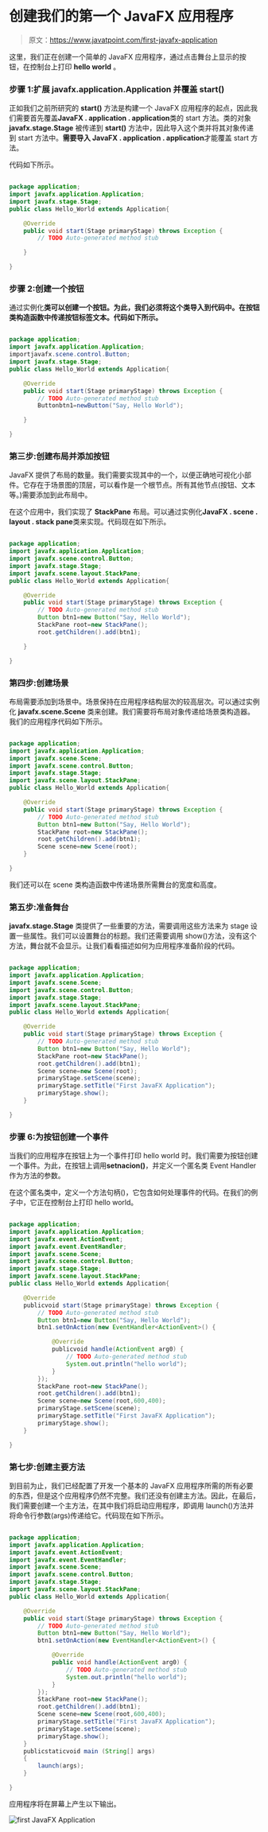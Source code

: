 # 创建我们的第一个 JavaFX 应用程序

> 原文：<https://www.javatpoint.com/first-javafx-application>

这里，我们正在创建一个简单的 JavaFX 应用程序，通过点击舞台上显示的按钮，在控制台上打印 **hello world** 。

### 步骤 1:扩展 javafx.application.Application 并覆盖 start()

正如我们之前所研究的 **start()** 方法是构建一个 JavaFX 应用程序的起点，因此我们需要首先覆盖**JavaFX . application . application**类的 start 方法。类的对象 **javafx.stage.Stage** 被传递到 **start()** 方法中，因此导入这个类并将其对象传递到 start 方法中。**需要导入 JavaFX . application . application**才能覆盖 start 方法。

代码如下所示。

```java

package application; 
import javafx.application.Application;
import javafx.stage.Stage;
public class Hello_World extends Application{

	@Override
	public void start(Stage primaryStage) throws Exception {
		// TODO Auto-generated method stub

	}

}

```

### 步骤 2:创建一个按钮

通过实例化**类可以创建一个按钮。为此，我们必须将这个类导入到代码中。在按钮类构造函数中传递按钮标签文本。代码如下所示。**

```java

package application; 
import javafx.application.Application;
importjavafx.scene.control.Button;
import javafx.stage.Stage;
public class Hello_World extends Application{

	@Override
	public void start(Stage primaryStage) throws Exception {
		// TODO Auto-generated method stub
		Buttonbtn1=newButton("Say, Hello World");

	}

}

```

### 第三步:创建布局并添加按钮

JavaFX 提供了布局的数量。我们需要实现其中的一个，以便正确地可视化小部件。它存在于场景图的顶层，可以看作是一个根节点。所有其他节点(按钮、文本等。)需要添加到此布局中。

在这个应用中，我们实现了 **StackPane** 布局。可以通过实例化**JavaFX . scene . layout . stack pane**类来实现。代码现在如下所示。

```java

package application; 
import javafx.application.Application;
import javafx.scene.control.Button;
import javafx.stage.Stage;
import javafx.scene.layout.StackPane;
public class Hello_World extends Application{

	@Override
	public void start(Stage primaryStage) throws Exception {
		// TODO Auto-generated method stub
		Button btn1=new Button("Say, Hello World");
		StackPane root=new StackPane();
		root.getChildren().add(btn1);

	}

}

```

### 第四步:创建场景

布局需要添加到场景中。场景保持在应用程序结构层次的较高层次。可以通过实例化 **javafx.scene.Scene** 类来创建。我们需要将布局对象传递给场景类构造器。我们的应用程序代码如下所示。

```java

package application; 
import javafx.application.Application;
import javafx.scene.Scene;
import javafx.scene.control.Button;
import javafx.stage.Stage;
import javafx.scene.layout.StackPane;
public class Hello_World extends Application{

	@Override
	public void start(Stage primaryStage) throws Exception {
		// TODO Auto-generated method stub
		Button btn1=new Button("Say, Hello World");
		StackPane root=new StackPane();
		root.getChildren().add(btn1);
		Scene scene=new Scene(root);	
	}

}

```

我们还可以在 scene 类构造函数中传递场景所需舞台的宽度和高度。

### 第五步:准备舞台

**javafx.stage.Stage** 类提供了一些重要的方法，需要调用这些方法来为 stage 设置一些属性。我们可以设置舞台的标题。我们还需要调用 show()方法，没有这个方法，舞台就不会显示。让我们看看描述如何为应用程序准备阶段的代码。

```java

package application; 
import javafx.application.Application;
import javafx.scene.Scene;
import javafx.scene.control.Button;
import javafx.stage.Stage;
import javafx.scene.layout.StackPane;
public class Hello_World extends Application{

	@Override
	public void start(Stage primaryStage) throws Exception {
		// TODO Auto-generated method stub
		Button btn1=new Button("Say, Hello World");
		StackPane root=new StackPane();
		root.getChildren().add(btn1);
		Scene scene=new Scene(root);	
		primaryStage.setScene(scene);
		primaryStage.setTitle("First JavaFX Application");
		primaryStage.show();
	}

}

```

### 步骤 6:为按钮创建一个事件

当我们的应用程序在按钮上为一个事件打印 hello world 时。我们需要为按钮创建一个事件。为此，在按钮上调用**setnacion()**，并定义一个匿名类 Event Handler 作为方法的参数。

在这个匿名类中，定义一个方法句柄()，它包含如何处理事件的代码。在我们的例子中，它正在控制台上打印 hello world。

```java

package application; 
import javafx.application.Application;
import javafx.event.ActionEvent;
import javafx.event.EventHandler;
import javafx.scene.Scene;
import javafx.scene.control.Button;
import javafx.stage.Stage;
import javafx.scene.layout.StackPane;
public class Hello_World extends Application{

	@Override
	publicvoid start(Stage primaryStage) throws Exception {
		// TODO Auto-generated method stub
		Button btn1=new Button("Say, Hello World");
		btn1.setOnAction(new EventHandler<ActionEvent>() {

			@Override
			publicvoid handle(ActionEvent arg0) {
				// TODO Auto-generated method stub
				System.out.println("hello world");
			}
		});
		StackPane root=new StackPane();
		root.getChildren().add(btn1);
		Scene scene=new Scene(root,600,400);	
		primaryStage.setScene(scene);
		primaryStage.setTitle("First JavaFX Application");
		primaryStage.show();
	}

}

```

### 第七步:创建主要方法

到目前为止，我们已经配置了开发一个基本的 JavaFX 应用程序所需的所有必要的东西，但是这个应用程序仍然不完整。我们还没有创建主方法。因此，在最后，我们需要创建一个主方法，在其中我们将启动应用程序，即调用 launch()方法并将命令行参数(args)传递给它。代码现在如下所示。

```java

package application; 
import javafx.application.Application;
import javafx.event.ActionEvent;
import javafx.event.EventHandler;
import javafx.scene.Scene;
import javafx.scene.control.Button;
import javafx.stage.Stage;
import javafx.scene.layout.StackPane;
public class Hello_World extends Application{

	@Override
	public void start(Stage primaryStage) throws Exception {
		// TODO Auto-generated method stub
		Button btn1=new Button("Say, Hello World");
		btn1.setOnAction(new EventHandler<ActionEvent>() {

			@Override
			public void handle(ActionEvent arg0) {
				// TODO Auto-generated method stub
				System.out.println("hello world");
			}
		});
		StackPane root=new StackPane();
		root.getChildren().add(btn1);
		Scene scene=new Scene(root,600,400);	
		primaryStage.setTitle("First JavaFX Application");
		primaryStage.setScene(scene);
		primaryStage.show();
	}
	publicstaticvoid main (String[] args)
	{
		launch(args);
	}

}

```

应用程序将在屏幕上产生以下输出。

![first JavaFX Application](../img/4afb755f03bc4dfb223c09a07b7760d7.png)